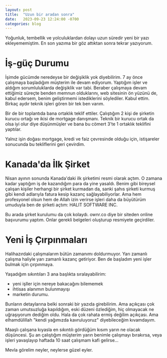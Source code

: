 ```yaml
---
layout: post
title:  "Uzun bir aradan sonra"
date:   2023-09-23 12:24:00 -0700
categories: blog
---
```


Yoğunluk, tembellik ve yolculuklardan dolayı uzun süredir yeni bir yazı ekleyememiştim. En son yazıma bir göz attıktan sonra tekrar yazıyorum.

# İş-güç Durumu

İşimde gücümde neredeyse bir değişiklik yok diyebilirim. 7 ay önce çalışmaya başladığım müşterim ile devam ediyorum. Yaptığım işler ve aldığım sorumluluklarda değişiklik var tabi. Beraber çalışmaya devam ettiğimiz süreçte benden memnun olduklarını, web sitesinin ön yüzünü de, kabul edersem, benim geliştirmemi istediklerini söylediler. Kabul ettim. Birkaç aydır teknik işleri gören bir tek ben varım.

Bir de bir toplantıda bana ortaklık teklif ettiler. Çalıştığım 2 kişi de şirketin kurucu ortağı ve ikisi de mortgage danışmanı. Teknik bir kurucu ortak da olsa iyi olur diye düşünmüşler ve bana bu cömert 3'te 1 ortaklık teklifini yaptılar.

Yalnız işin doğası mortgage, kredi ve faiz çevresinde olduğu için, istişareler sonucunda bu tekliflerini geri çevirdim.

# Kanada'da İlk Şirket

Nisan ayının sonunda Kanada'daki ilk şirketimi resmi olarak açtım. O zamana kadar yaptığım iş de kazandığım para da yine yasaldı. Benim gibi bireysel çalışan kişiler herhangi bir şirket kurmadan da, sanki şahıs şirketi kurmuş gibi kendi adlarıyla fatura kesip kazanç sağlayabiliyorlar. Ama hem profesyonel olsun hem de Allah izin verirse işleri daha da büyütürüm umuduyla ben de şirketi açtım: HALIT SOFTWARE INC.

Bu arada şirket kurulumu da çok kolaydı. ownr.co diye bir siteden online başvurumu yaptım. Onlar gerekli belgeleri oluşturup resmiyete geçirdiler.

# Yeni İş Çırpınmaları

Halihazırdaki çalışmalarım bütün zamanımı doldurmuyor. Yarı zamanlı çalışma haliyle yarı zamanlı kazanç getiriyor. Ben de başladım yeni işler bulmak için çırpınmaya.

Yaşadığım sıkıntıları 3 ana başlıkta sıralayabilirim:

- yeni işller için nereye bakacağını bilememek
- ihtisas alanımın bulunmayışı
- marketin durumu.

Bunların detaylarına belki sonraki bir yazıda girebilirim. Ama açıkçası çok zaman umutsuzluğa kapıldığım, eski düzeni özlediğim, hiç olmayacak ne uğraşıyorum dediğim oldu. Hala da çok rahata ermiş değilim açıkçası. Ama elhamdülillah "kendi yağımızda kavruluyoruz" diyebileceğim kıvamdayım.

Maaşlı çalışana kıyasla en sıkıntılı gördüğüm kısım yarın ne olacak düşüncesi. Şu an çalıştığım müşterim yarın benimle çalışmayı bırakırsa, veya işleri yavaşlayıp haftada 10 saat çalışmam kafi gelirse...

Mevla görelim neyler, neylerse güzel eyler.